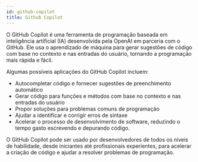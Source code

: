 ```yaml
---
id: github-copilot
title: Github Copilot
---
```


O GitHub Copilot é uma ferramenta de programação baseada em inteligência artificial (IA) desenvolvida pela OpenAI em parceria com o GitHub. Ele usa o aprendizado de máquina para gerar sugestões de código com base no contexto e nas entradas do usuário, tornando a programação mais rápida e fácil.

Algumas possíveis aplicações do GitHub Copilot incluem:

- Autocompletar código e fornecer sugestões de preenchimento automático
- Gerar código para funções e métodos com base no contexto e nas entradas do usuário
- Propor soluções para problemas comuns de programação
- Ajudar a identificar e corrigir erros de sintaxe
- Acelerar o processo de desenvolvimento de software, reduzindo o tempo gasto escrevendo e depurando código.


O GitHub Copilot pode ser usado por desenvolvedores de todos os níveis de habilidade, desde iniciantes até profissionais experientes, para acelerar a criação de código e ajudar a resolver problemas de programação.